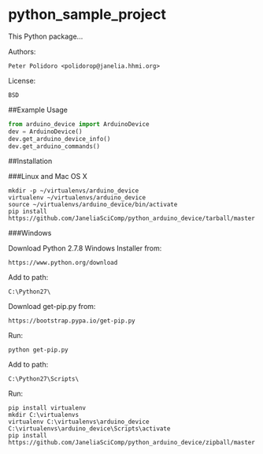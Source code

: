 python_sample_project
=====================

This Python package...

Authors:

    Peter Polidoro <polidorop@janelia.hhmi.org>

License:

    BSD

##Example Usage


```python
from arduino_device import ArduinoDevice
dev = ArduinoDevice()
dev.get_arduino_device_info()
dev.get_arduino_commands()
```

##Installation

###Linux and Mac OS X

```shell
mkdir -p ~/virtualenvs/arduino_device
virtualenv ~/virtualenvs/arduino_device
source ~/virtualenvs/arduino_device/bin/activate
pip install https://github.com/JaneliaSciComp/python_arduino_device/tarball/master
```

###Windows

Download Python 2.7.8 Windows Installer from:

    https://www.python.org/download

Add to path:

    C:\Python27\

Download get-pip.py from:

    https://bootstrap.pypa.io/get-pip.py

Run:

```shell
python get-pip.py
```

Add to path:

    C:\Python27\Scripts\

Run:

```shell
pip install virtualenv
mkdir C:\virtualenvs
virtualenv C:\virtualenvs\arduino_device
C:\virtualenvs\arduino_device\Scripts\activate
pip install https://github.com/JaneliaSciComp/python_arduino_device/zipball/master
```
